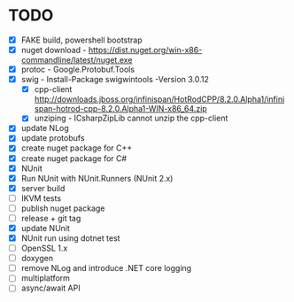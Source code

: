 # TODO

* [x] FAKE build, powershell bootstrap
* [x] nuget download - https://dist.nuget.org/win-x86-commandline/latest/nuget.exe
* [x] protoc - Google.Protobuf.Tools
* [x] swig - Install-Package swigwintools -Version 3.0.12
  * [x] cpp-client http://downloads.jboss.org/infinispan/HotRodCPP/8.2.0.Alpha1/infinispan-hotrod-cpp-8.2.0.Alpha1-WIN-x86_64.zip
  * [x] unziping - ICsharpZipLib cannot unzip the cpp-client
* [x] update NLog
* [x] update protobufs
* [x] create nuget package for C++
* [x] create nuget package for C#
* [x] NUnit
* [x] Run NUnit with NUnit.Runners (NUnit 2.x)
* [x] server build
* [ ] IKVM tests
* [ ] publish nuget package
* [ ] release + git tag
* [x] update NUnit
* [x] NUnit run using dotnet test
* [ ] OpenSSL 1.x
* [ ] doxygen
* [ ] remove NLog and introduce .NET core logging
* [ ] multiplatform
* [ ] async/await API